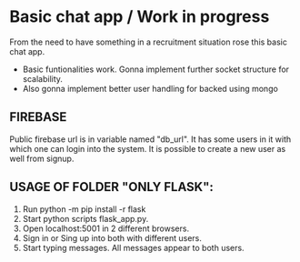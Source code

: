 # Basic chat app / Work in progress
From the need to have something in a recruitment situation rose this basic chat app.
- Basic funtionalities work. Gonna implement further socket structure for scalability.
- Also gonna implement better user handling for backed using mongo

## FIREBASE
Public firebase url is in variable named "db_url". It has some users in it with which one can login into the system. 
It is possible to create a new user as well from signup.

## USAGE OF FOLDER "ONLY FLASK":
1. Run python -m pip install -r flask
2. Start python scripts flask_app.py.
3. Open localhost:5001 in 2 different browsers.
4. Sign in or Sing up into both with different users. 
5. Start typing messages. All messages appear to both users.
